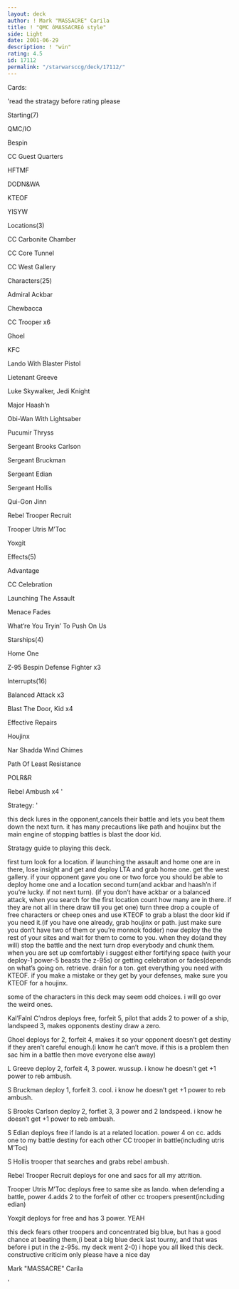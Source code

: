 ```yaml
---
layout: deck
author: ! Mark "MASSACRE" Carila
title: ! "QMC ôMASSACREô style"
side: Light
date: 2001-06-29
description: ! "win"
rating: 4.5
id: 17112
permalink: "/starwarsccg/deck/17112/"
---
```

Cards: 

'read the stratagy before rating please


Starting(7)

QMC/IO

Bespin

CC Guest Quarters

HFTMF

DODN&WA

KTEOF

YISYW


Locations(3)

CC Carbonite Chamber

CC Core Tunnel

CC West Gallery


Characters(25)

Admiral Ackbar

Chewbacca

CC Trooper x6

Ghoel

KFC

Lando With Blaster Pistol

Lietenant Greeve

Luke Skywalker, Jedi Knight

Major Haash’n

Obi-Wan With Lightsaber

Pucumir Thryss

Sergeant Brooks Carlson

Sergeant Bruckman

Sergeant Edian

Sergeant Hollis

Qui-Gon Jinn

Rebel Trooper Recruit

Trooper Utris M’Toc

Yoxgit


Effects(5)

Advantage

CC Celebration

Launching The Assault

Menace Fades

What’re You Tryin’ To Push On Us


Starships(4)

Home One

Z-95 Bespin Defense Fighter x3


Interrupts(16)

Balanced Attack x3

Blast The Door, Kid x4

Effective Repairs

Houjinx

Nar Shadda Wind Chimes

Path Of Least Resistance

POLR&R

Rebel Ambush x4 '

Strategy: '

this deck lures in the opponent,cancels their battle and lets you beat them down the next turn. it has many precautions like path and houjinx but the main engine of stopping battles is blast the door kid.

Stratagy guide to playing this deck.

first turn look for a location. if launching the assault and home one are in there, lose insight and get and deploy LTA and grab home one. get the west gallery. if your opponent gave you one or two force you should be able to deploy home one and a location second turn(and ackbar and haash’n if you’re lucky. if not next turn). (if you don’t have ackbar or a balanced attack, when you search for the first location count how many are in there. if they are not all in there draw till you get one) turn three drop a couple of free characters or cheep ones and use KTEOF to grab a blast the door kid if you need it.(if you have one already, grab houjinx or path. just make sure you don’t have two of them or you’re monnok fodder) now deploy the the rest of your sites and wait for them to come to you. when they do(and they will) stop the battle and the next turn drop everybody and chunk them. when you are set up comfortably i suggest either fortifying space (with your deploy-1 power-5 beasts the z-95s) or getting celebration or fades(depends on what’s going on. retrieve. drain for a ton. get everything you need with KTEOF. if you make a mistake or they get by your defenses, make sure you KTEOF for a houjinx.


some of the characters in this deck may seem odd choices. i will go over the weird ones.

Kal’Falnl C’ndros deploys free, forfeit 5, pilot that adds 2 to power of a ship, landspeed 3, makes opponents destiny draw a zero.

Ghoel deploys for 2, forfeit 4, makes it so your opponent doesn’t get destiny if they aren’t careful enough.(i know he can’t move. if this is a problem then sac him in a battle then move everyone else away)

L Greeve deploy 2, forfeit 4, 3 power. wussup. i know he doesn’t get +1 power to reb ambush.

S Bruckman deploy 1, forfeit 3. cool. i know he doesn’t get +1 power to reb ambush.

S Brooks Carlson deploy 2, forfiet 3, 3 power and 2 landspeed. i know he doesn’t get +1 power to reb ambush.

S Edian deploys free if lando is at a related location. power 4 on cc. adds one to my battle destiny for each other CC trooper in battle(including utris M’Toc)

S Hollis trooper that searches and grabs rebel ambush.

Rebel Trooper Recruit deploys for one and sacs for all my attrition.

Trooper Utris M’Toc deploys free to same site as lando. when defending a battle, power 4.adds 2 to the forfeit of other cc troopers present(including edian)

Yoxgit deploys for free and has 3 power. YEAH


this deck fears other troopers and concentrated big blue, but has a good chance at beating them,(i beat a big blue deck last tourny, and that was before i put in the z-95s. my deck went 2-0) i hope you all liked this deck. constructive criticim only please have a nice day

Mark "MASSACRE" Carila

'
